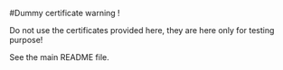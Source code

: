 #Dummy certificate warning !

Do not use the certificates provided here, they are here only for testing
purpose!

See the main README file.
